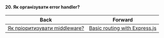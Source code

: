 #### 20. Як організувати error handler?



| Back | Forward |
|---|---|
| [Як пріоритизувати middleware?](/ua/junior/expressjs/how-to-prioritize-middleware.md)  | [Basic routing with Express.js](/ua/junior/expressjs/basic-routing-with-express.md) |